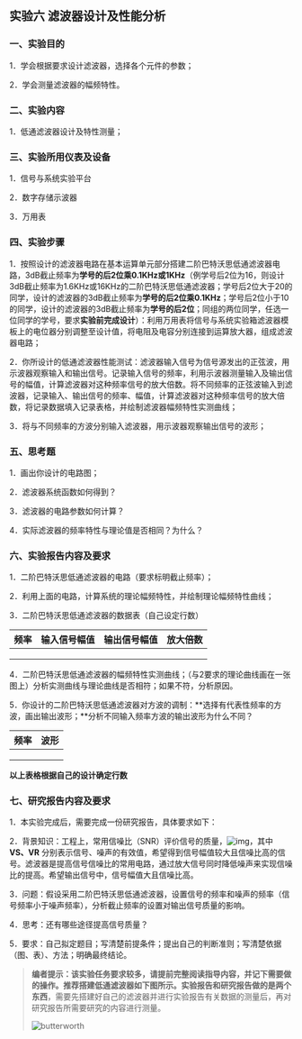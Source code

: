 ## 实验六      滤波器设计及性能分析

### 一、实验目的

1．学会根据要求设计滤波器，选择各个元件的参数；

2．学会测量滤波器的幅频特性。

### 二、实验内容

1．低通滤波器设计及特性测量；

### 三、实验所用仪表及设备

1．信号与系统实验平台

2．数字存储示波器

3．万用表

### 四、实验步骤

1．按照设计的滤波器电路在基本运算单元部分搭建二阶巴特沃思低通滤波器电路，3dB截止频率为**学号的后2位乘0.1KHz或1KHz**（例学号后2位为16，则设计3dB截止频率为1.6KHz或16KHz的二阶巴特沃思低通滤波器；学号后2位大于20的同学，设计的滤波器的3dB截止频率为**学号的后2位乘0.1KHz**；学号后2位小于10的同学，设计的滤波器的3dB截止频率为**学号的后2位**；同组的两位同学，任选一位同学的学号，要求**实验前完成设计**）：利用万用表将信号与系统实验箱滤波器模板上的电位器分别调整至设计值，将电阻及电容分别连接到运算放大器，组成滤波器电路；

2．你所设计的低通滤波器性能测试：滤波器输入信号为信号源发出的正弦波，用示波器观察输入和输出信号。记录输入信号的频率，利用示波器测量输入及输出信号的幅值，计算滤波器对这种频率信号的放大倍数。将不同频率的正弦波输入到滤波器，记录输入、输出信号的频率、幅值，计算滤波器对这种频率信号的放大倍数，将记录数据填入记录表格，并绘制滤波器幅频特性实测曲线；

3．将与不同频率的方波分别输入滤波器，用示波器观察输出信号的波形；

### 五、思考题

1．画出你设计的电路图；

2．滤波器系统函数如何得到？

3．滤波器的电路参数如何计算？

4．实际滤波器的频率特性与理论值是否相同？为什么？

### 六、实验报告内容及要求

1．二阶巴特沃思低通滤波器的电路（要求标明截止频率）；

2．利用上面的电路，计算系统的理论幅频特性，并绘制理论幅频特性曲线；

3．二阶巴特沃思低通滤波器的数据表（自己设定行数）

| 频率 | 输入信号幅值 | 输出信号幅值 | 放大倍数 |
| ---- | ------------ | ------------ | -------- |
|      |              |              |          |
|      |              |              |          |
|      |              |              |          |

4．二阶巴特沃思低通滤波器的幅频特性实测曲线；（与2要求的理论曲线画在一张图上）分析实测曲线与理论曲线是否相符；如果不符，分析原因。

5．你设计的二阶巴特沃思低通滤波器对方波的调制：**选择有代表性频率的方波，画出输出波形；**分析不同输入频率方波的输出波形为什么不同？

| 频率 | 波形 |
| ---- | ---- |
|      |      |
|      |      |
|      |      |

**以上表格根据自己的设计确定行数**

### 七、研究报告内容及要求

1．本实验完成后，需要完成一份研究报告，具体要求如下：

2．背景知识：工程上，常用信噪比（SNR）评价信号的质量，![img](https://pic.awa.ms/f/2024/11/17/6739c4610d38e.gif)，其中 **VS、VR** 分别表示信号、噪声的有效值，希望得到信号幅值较大且信噪比高的信号。滤波器是提高信号信噪比的常用电路，通过放大信号同时降低噪声来实现信噪比的提高。希望输出信号中，信号幅值大且信噪比高。

3．问题：假设采用二阶巴特沃思低通滤波器，设置信号的频率和噪声的频率（信号频率小于噪声频率），分析截止频率的设置对输出信号质量的影响。

4．思考：还有哪些途径提高信号质量？

5．要求：自己拟定题目；写清楚前提条件；提出自己的判断准则；写清楚依据（图、表）、方法；明确最终结论。



> **编者提示：**该实验任务要求较多，请提前完整阅读指导内容，并记下需要做的操作。推荐搭建低通滤波器如下图所示。实验报告和研究报告做的是**两个东西**，需要先搭建好自己的滤波器并进行实验报告有关数据的测量后，再对研究报告所需要研究的内容进行测量。
>
> ![butterworth](https://pic.awa.ms/f/2024/11/17/6739c30b525e0.jpg)